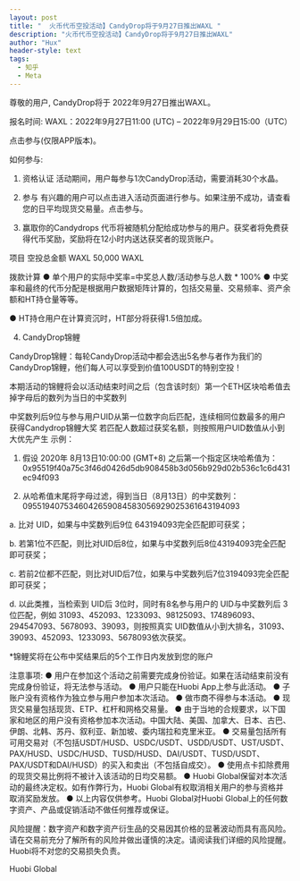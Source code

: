 ```yaml
---
layout: post
title: "  火币代币空投活动】CandyDrop将于9月27日推出WAXL "
description: "火币代币空投活动】CandyDrop将于9月27日推出WAXL"
author: "Hux"
header-style: text
tags:
  - 知乎
  - Meta
---
```


尊敬的用户,
CandyDrop将于 2022年9月27日推出WAXL。

报名时间:
WAXL：2022年9月27日11:00 (UTC) – 2022年9月29日15:00（UTC）



点击参与(仅限APP版本)。

如何参与:
1. 资格认证
活动期间，用户每参与1次CandyDrop活动，需要消耗30个水晶。

2. 参与
有兴趣的用户可以点击进入活动页面进行参与。如果注册不成功，请查看您的日平均现货交易量。点击参与。


3. 赢取你的Candydrops
代币将被随机分配给成功参与的用户。获奖者将免费获得代币奖励，奖励将在12小时内送达获奖者的现货账户。

项目	空投总金额
WAXL	50,000 WAXL 

拨款计算
● 单个用户的实际中奖率=中奖总人数/活动参与总人数 * 100%
● 中奖率和最终的代币分配是根据用户数据矩阵计算的，包括交易量、交易频率、资产余额和HT持仓量等等。

● HT持仓用户在计算资沉时，HT部分将获得1.5倍加成。



4. CandyDrop锦鲤

CandyDrop锦鲤：每轮CandyDrop活动中都会选出5名参与者作为我们的CandyDrop锦鲤，他们每人可以享受到价值100USDT的特别空投！

本期活动的锦鲤将会以活动结束时间之后（包含该时刻）第一个ETH区块哈希值去掉字母后的数列为当日的中奖数列

中奖数列后9位与参与用户UID从第一位数字向后匹配，连续相同位数最多的用户获得Candydrop锦鲤大奖
若匹配人数超过获奖名额，则按照用户UID数值从小到大优先产生
示例：

1. 假设 2020年 8月13日10:00:00 (GMT+8) 之后第一个指定区块哈希值为：0x95519f40a75c3f46d0426d5db908458b3d056b929d02b536c1c6d431ec94f093

2. 从哈希值末尾将字母过滤，得到当日（8月13日）的中奖数列：0955194075346042659084583056929025361643194093

a. 比对 UID，如果与中奖数列后9位 643194093完全匹配即可获奖；

b. 若第1位不匹配，则比对UID后8位，如果与中奖数列后8位43194093完全匹配即可获奖；

c. 若前2位都不匹配，则比对UID后7位，如果与中奖数列后7位3194093完全匹配即可获奖；

d. 以此类推，当检索到 UID后 3位时，同时有8名参与用户的 UID与中奖数列后 3位匹配，例如 31093、452093、1233093、98125093、174896093、294547093、5678093、39093，则按照真实 UID数值从小到大排名，31093、39093、452093、1233093、5678093依次获奖。

*锦鲤奖将在公布中奖结果后的5个工作日内发放到您的账户

 


注意事项:
● 用户在参加这个活动之前需要完成身份验证。如果在活动结束前没有完成身份验证，将无法参与活动。
● 用户只能在Huobi App上参与此活动。
● 子账户没有资格作为独立参与用户参加本次活动。
● 做市商不得参与本活动。
● 现货交易量包括现货、ETP、杠杆和网格交易量。
● 由于当地的合规要求，以下国家和地区的用户没有资格参加本次活动。中国大陆、美国、加拿大、日本、古巴、伊朗、北韩、苏丹、叙利亚、新加坡、委内瑞拉和克里米亚。
● 交易量包括所有可用交易对（不包括USDT/HUSD、USDC/USDT、USDD/USDT、UST/USDT、PAX/HUSD、USDC/HUSD、TUSD/HUSD、DAI/USDT、TUSD/USDT、PAX/USDT和DAI/HUSD）的买入和卖出（不包括自成交）。
● 使用点卡扣除费用的现货交易比例将不被计入该活动的日均交易额。
● Huobi Global保留对本次活动的最终决定权。如有作弊行为，Huobi Global有权取消相关用户的参与资格并取消奖励发放。
● 以上内容仅供参考。Huobi Global对Huobi Global上的任何数字资产、产品或促销活动不做任何推荐或保证。

风险提醒：数字资产和数字资产衍生品的交易因其价格的显著波动而具有高风险。请在交易前充分了解所有的风险并做出谨慎的决定。请阅读我们详细的风险提醒。Huobi将不对您的交易损失负责。

Huobi Global
